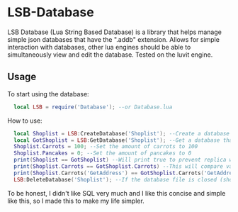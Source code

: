 # LSB-Database
LSB Database (Lua String Based Database) is a library that helps manage simple json databases that have the ".addb" extension.
Allows for simple interaction with databases, other lua engines should be able to simultaneously view and edit the database. Tested on the luvit engine.

## Usage
To start using the database:
```lua
  local LSB = require('Database'); --or Database.lua
```
How to use:
```lua
  local Shoplist = LSB:CreateDatabase('Shoplist'); --Create a database
  local GotShoplist = LSB:GetDatabase('Shoplist'); --Get a database that has already been created
  Shoplist.Carrots = 100; --Set the amount of carrots to 100
  Shoplist.Pancakes = 0; --Set the amount of pancakes to 0
  print(Shoplist == GotShoplist) --Will print true to prevent replica wrappers in the stack
  print(Shoplist.Carrots == GotShoplist.Carrots) --This will compare values, but not the variables themselves
  print(Shoplist.Carrots('GetAddress') == GotShoplist.Carrots('GetAddress')) --This will print true, since it's optimized for no replicas.
  LSB:DeleteDatabase('Shoplist'); --If the database file is closed (should be), then Shoplist.addb will be deleted.
```

To be honest, I didn't like SQL very much and I like this concise and simple like this, so I made this to make my life simpler.
